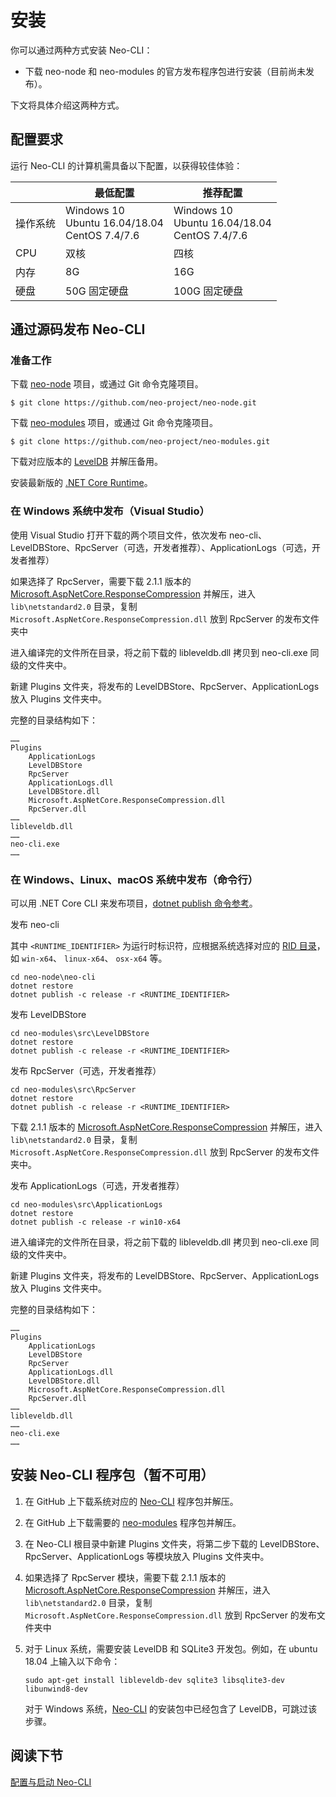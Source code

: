 # 安装

你可以通过两种方式安装 Neo-CLI：

- 下载 neo-node 和 neo-modules 的官方发布程序包进行安装（目前尚未发布）。

下文将具体介绍这两种方式。

## 配置要求

运行 Neo-CLI 的计算机需具备以下配置，以获得较佳体验：

|          | 最低配置                                             | 推荐配置                                             |
| -------- | ---------------------------------------------------- | ---------------------------------------------------- |
| 操作系统 | Windows 10<br/>Ubuntu 16.04/18.04<br/>CentOS 7.4/7.6 | Windows 10<br/>Ubuntu 16.04/18.04<br/>CentOS 7.4/7.6 |
| CPU      | 双核                                                 | 四核                                                 |
| 内存     | 8G                                                   | 16G                                                  |
| 硬盘     | 50G 固定硬盘                                         | 100G 固定硬盘                                        |

## 通过源码发布 Neo-CLI 

### 准备工作

下载 [neo-node](https://github.com/neo-project/neo-node) 项目，或通过 Git 命令克隆项目。

```
$ git clone https://github.com/neo-project/neo-node.git
```

下载 [neo-modules](https://github.com/neo-project/neo-modules) 项目，或通过 Git 命令克隆项目。

```
$ git clone https://github.com/neo-project/neo-modules.git
```

下载对应版本的 [LevelDB](https://github.com/neo-ngd/leveldb/releases) 并解压备用。

安装最新版的 [.NET Core Runtime](https://dotnet.microsoft.com/download/dotnet-core/current/runtime)。

### 在 Windows 系统中发布（Visual Studio）

使用 Visual Studio 打开下载的两个项目文件，依次发布  neo-cli、LevelDBStore、RpcServer（可选，开发者推荐）、ApplicationLogs（可选，开发者推荐）

如果选择了 RpcServer，需要下载 2.1.1 版本的 [Microsoft.AspNetCore.ResponseCompression](https://www.nuget.org/packages/Microsoft.AspNetCore.ResponseCompression/2.1.1) 并解压，进入 `lib\netstandard2.0` 目录，复制 `Microsoft.AspNetCore.ResponseCompression.dll` 放到 RpcServer 的发布文件夹中

进入编译完的文件所在目录，将之前下载的 libleveldb.dll 拷贝到 neo-cli.exe 同级的文件夹中。

新建 Plugins 文件夹，将发布的 LevelDBStore、RpcServer、ApplicationLogs 放入 Plugins 文件夹中。

完整的目录结构如下：

```
……
Plugins
	ApplicationLogs
	LevelDBStore
	RpcServer
	ApplicationLogs.dll
	LevelDBStore.dll
	Microsoft.AspNetCore.ResponseCompression.dll
	RpcServer.dll
……
libleveldb.dll
……
neo-cli.exe
……
```

### 在 Windows、Linux、macOS 系统中发布（命令行）

可以用 .NET Core CLI 来发布项目，[dotnet publish 命令参考](https://docs.microsoft.com/zh-cn/dotnet/core/tools/dotnet-publish)。

发布 neo-cli

其中 `<RUNTIME_IDENTIFIER>` 为运行时标识符，应根据系统选择对应的 [RID 目录](https://docs.microsoft.com/zh-cn/dotnet/core/rid-catalog)，如 `win-x64`、 `linux-x64`、 `osx-x64` 等。

```
cd neo-node\neo-cli
dotnet restore
dotnet publish -c release -r <RUNTIME_IDENTIFIER>
```

发布 LevelDBStore

```
cd neo-modules\src\LevelDBStore
dotnet restore
dotnet publish -c release -r <RUNTIME_IDENTIFIER>
```

发布 RpcServer（可选，开发者推荐）

```
cd neo-modules\src\RpcServer
dotnet restore
dotnet publish -c release -r <RUNTIME_IDENTIFIER>
```

下载 2.1.1 版本的 [Microsoft.AspNetCore.ResponseCompression](https://www.nuget.org/packages/Microsoft.AspNetCore.ResponseCompression/2.1.1) 并解压，进入 `lib\netstandard2.0` 目录，复制 `Microsoft.AspNetCore.ResponseCompression.dll` 放到 RpcServer 的发布文件夹中。

发布 ApplicationLogs（可选，开发者推荐）

```
cd neo-modules\src\ApplicationLogs
dotnet restore
dotnet publish -c release -r win10-x64
```

进入编译完的文件所在目录，将之前下载的 libleveldb.dll 拷贝到 neo-cli.exe 同级的文件夹中。

新建 Plugins 文件夹，将发布的 LevelDBStore、RpcServer、ApplicationLogs 放入 Plugins 文件夹中。

完整的目录结构如下：

```
……
Plugins
	ApplicationLogs
	LevelDBStore
	RpcServer
	ApplicationLogs.dll
	LevelDBStore.dll
	Microsoft.AspNetCore.ResponseCompression.dll
	RpcServer.dll
……
libleveldb.dll
……
neo-cli.exe
……
```

## 安装 Neo-CLI 程序包（暂不可用）

1. 在 GitHub 上下载系统对应的 [Neo-CLI](https://github.com/neo-project/neo-node/releases) 程序包并解压。

2. 在 GitHub 上下载需要的 [neo-modules](https://github.com/neo-project/neo-modules/releases) 程序包并解压。

3. 在 Neo-CLI 根目录中新建 Plugins 文件夹，将第二步下载的 LevelDBStore、RpcServer、ApplicationLogs 等模块放入 Plugins 文件夹中。

4. 如果选择了 RpcServer 模块，需要下载 2.1.1 版本的 [Microsoft.AspNetCore.ResponseCompression](https://www.nuget.org/packages/Microsoft.AspNetCore.ResponseCompression/2.1.1) 并解压，进入 `lib\netstandard2.0` 目录，复制 `Microsoft.AspNetCore.ResponseCompression.dll` 放到 RpcServer 的发布文件夹中

5. 对于 Linux 系统，需要安装 LevelDB 和 SQLite3 开发包。例如，在 ubuntu 18.04 上输入以下命令：

   ```
   sudo apt-get install libleveldb-dev sqlite3 libsqlite3-dev libunwind8-dev
   ```

   对于 Windows 系统，[Neo-CLI](https://github.com/neo-project/neo-cli/releases) 的安装包中已经包含了 LevelDB，可跳过该步骤。  

## 阅读下节

[配置与启动 Neo-CLI](config.md)